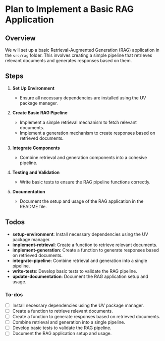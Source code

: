 <!-- db0dd3b1-bff8-42f6-9753-9b6c9ff4e3e1 a711185f-83b5-47d6-a29f-1de7707066cb -->
# Plan to Implement a Basic RAG Application

## Overview
We will set up a basic Retrieval-Augmented Generation (RAG) application in the `src/rag` folder. This involves creating a simple pipeline that retrieves relevant documents and generates responses based on them.

## Steps

1. **Set Up Environment**
   - Ensure all necessary dependencies are installed using the UV package manager.

2. **Create Basic RAG Pipeline**
   - Implement a simple retrieval mechanism to fetch relevant documents.
   - Implement a generation mechanism to create responses based on retrieved documents.

3. **Integrate Components**
   - Combine retrieval and generation components into a cohesive pipeline.

4. **Testing and Validation**
   - Write basic tests to ensure the RAG pipeline functions correctly.

5. **Documentation**
   - Document the setup and usage of the RAG application in the README file.

## Todos
- **setup-environment**: Install necessary dependencies using the UV package manager.
- **implement-retrieval**: Create a function to retrieve relevant documents.
- **implement-generation**: Create a function to generate responses based on retrieved documents.
- **integrate-pipeline**: Combine retrieval and generation into a single pipeline.
- **write-tests**: Develop basic tests to validate the RAG pipeline.
- **update-documentation**: Document the RAG application setup and usage.

### To-dos

- [ ] Install necessary dependencies using the UV package manager.
- [ ] Create a function to retrieve relevant documents.
- [ ] Create a function to generate responses based on retrieved documents.
- [ ] Combine retrieval and generation into a single pipeline.
- [ ] Develop basic tests to validate the RAG pipeline.
- [ ] Document the RAG application setup and usage.
